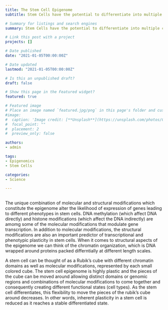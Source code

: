 ```yaml
---
title: The Stem Cell Epigenome
subtitle: Stem Cells have the potential to differentiate into multiple cell types. As Conrad Waddington had suggested, a stem cell can be thought of as a ball on top of the hill with high potential energy and as this ball rolls down the hill it attains stable minima. The opposite of this process is called reprogramming wherein you go from this differentiated state to a stem cell state. Eventhough these cells are so different, both transcriptionally and phenotypically i.e they have different gene expression profiles and different function they share the same DNA sequence. Therefore, these functional differences may be linked with both molecular and structural changes in the genome that don’t change the underlying DNA sequence.

# Summary for listings and search engines
summary: Stem Cells have the potential to differentiate into multiple cell types. Even though stem cells and differentiated cells are so different, both transcriptionally and phenotypically i.e they have different gene expression profiles and functions, they share the same genomic DNA sequence. Therefore, these functional differences may be linked with both molecular and structural changes in the genome that don’t change the underlying DNA sequence.

# Link this post with a project
projects: []

# Date published
date: "2021-01-05T00:00:00Z"

# Date updated
lastmod: "2021-01-05T00:00:00Z"

# Is this an unpublished draft?
draft: false

# Show this page in the Featured widget?
featured: true

# Featured image
# Place an image named `featured.jpg/png` in this page's folder and customize its options here.
#image:
#  caption: 'Image credit: [**Unsplash**](https://unsplash.com/photos/CpkOjOcXdUY)'
#  focal_point: ""
#  placement: 2
#  preview_only: false

authors:
- admin

tags:
- Epigenomics
- Stem Cells

categories:
- Science

---
```


##  

The unique combination of molecular and structural modifications which constitute the epigenome alter the likelihood of expression of genes leading to different phenotypes in stem cells. DNA methylation (which affect DNA directly) and histone modifications (which affect the DNA indirectly) are amomg some of the molecular modifications that modulate gene transcription. In addition to molecular modifications, the structural modifications are also an important predictor of transcriptional and phenotypic plasticity in stem cells. When it comes to structural aspects of the epigenome we can think of the chromatin organization, which is DNA wrapped around proteins packed differntially at different length scales.

A stem cell can be thought of as a Rubik’s cube with different chromatin domains as well as molecular modifications, represented by each small colored cube. The stem cell epigenome is highly plastic and the pieces of the cube can be moved around allowing distinct domains or genomic regions and combinations of molecular modifications to come together and consequently creating different functional states (cell types).  As the stem cell differentiates, this flexibility to move the pieces of the rubik’s cube around decreases. In other words, inherent plasticity in a stem cell is reduced as it reaches a stable differentiated state. 



